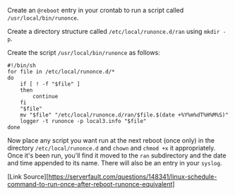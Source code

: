 Create an `@reboot` entry in your crontab to run a script called `/usr/local/bin/runonce`.

Create a directory structure called `/etc/local/runonce.d/ran` using `mkdir -p`.

Create the script `/usr/local/bin/runonce` as follows:
```
#!/bin/sh
for file in /etc/local/runonce.d/*
do
    if [ ! -f "$file" ]
    then
        continue
    fi
    "$file"
    mv "$file" "/etc/local/runonce.d/ran/$file.$(date +%Y%m%dT%H%M%S)"
    logger -t runonce -p local3.info "$file"
done
```

Now place any script you want run at the next reboot (once only) in the directory `/etc/local/runonce.d` and `chown` and `chmod +x` it appropriately. Once it's been run, you'll find it moved to the `ran` subdirectory and the date and time appended to its name. There will also be an entry in your `syslog`.

[Link Source][https://serverfault.com/questions/148341/linux-schedule-command-to-run-once-after-reboot-runonce-equivalent]
